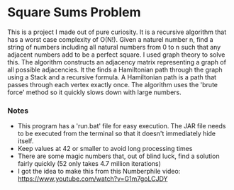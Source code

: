 # Square Sums Problem

This is a project I made out of pure curiosity. It is a recursive algorithm that has a worst case complexity of O(N!). Given a naturel number n, find a string of numbers including all natural numbers from 0 to n such that any adjacent numbers add to be a perfect square. I used graph theory to solve this. The algorithm constructs an adjacency matrix representing a graph of all possible adjacencies. It the finds a Hamiltonian path through the graph using a Stack and a recursive formula. A Hamiltonian path is a path that passes through each vertex exactly once. The algorithm uses the 'brute force' method so it quickly slows down with large numbers.

### Notes

* This program has a 'run.bat' file for easy execution. The JAR file needs to be executed from the terminal so that it doesn't immediately hide itself.
* Keep values at 42 or smaller to avoid long processing times
* There are some magic numbers that, out of blind luck, find a solution fairly quickly (52 only takes 4.7 million iterations)
* I got the idea to make this from this Numberphile video: https://www.youtube.com/watch?v=G1m7goLCJDY
